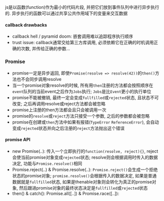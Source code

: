 js是以函数(function)作为最小的代码片段, 并把它们放到事件队列中进行异步执行的. 异步执行的函数可以通过共享公共作用域下的变量来交互数据

#### callback drawbacks

- callback hell / pyramid doom: 嵌套调用难以追踪程序执行顺序
- trust issue: callback通常交给第三方库调用, 必须依赖它在正确的时机调用正确的次数, 并传给正确的参数...

### Promise

- promise一定是异步返回, 即使`Promise(resolve => resolve(42))`的`then()`方法也不会同步调用resolve
- 当一个promise对象resolve的时候, 所有用`then`注册的方法都会按照顺序在`event`队列的当前event之后作为`Jobs`执行; `Jobs`是比`Event`更小的执行单位
- promise不能被撤销, 最终一定会变成`fullfilled`或`rejected`状态, 且状态不可改变; 之后再调用resolve或reject方法都会被忽略
- promise上注册的then方法都会且只会被调用一次
- promise的`resolve`或`reject`方法只接受一个参数, 之后的参数都会被忽略
- promise在创建或`then`方法中如果有报错(`TypeError` `ReferenceError`), 会自动变成`rejected`状态并向之后注册的`reject`方法抛出这个错误

#### promise API

- new Promise(..): 传入一个立即执行的`function(resolve, reject){}`, reject会使当前promise对象变成`rejected`状态; resolve则会根据调用时传入的数据决定, 功能与`Promise.resolve()`相同
- Promise.reject(..) & Promise.resolve(..): `Promise.reject()`会生成一个拒绝状态的promise对象; `promise.resolve()`会根据传入的数据决定, 如果是普通数据就是`fullfilled`状态, 如果是thenable对象则会转化为真正的promise对象, 然后跟进promise对象的最终状态决定是`fullfilled`或`rejected`状态
- then() & catch():
Promise.all([..]) & Promise.race([..]):
